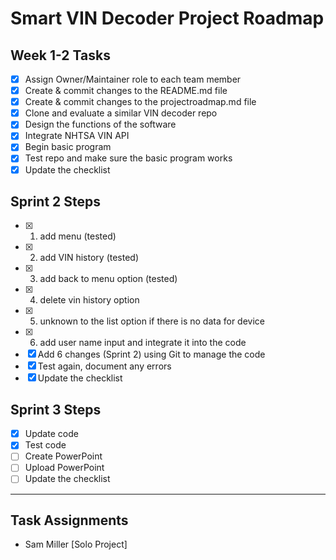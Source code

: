 # Smart VIN Decoder Project Roadmap

## Week 1-2 Tasks
- [x] Assign Owner/Maintainer role to each team member  
- [x] Create & commit changes to the README.md file  
- [x] Create & commit changes to the projectroadmap.md file  
- [x] Clone and evaluate a similar VIN decoder repo  
- [x] Design the functions of the software  
- [x] Integrate NHTSA VIN API  
- [x] Begin basic program  
- [x] Test repo and make sure the basic program works  
- [x] Update the checklist  

## Sprint 2 Steps
- [x] 1) add menu (tested)
- [x] 2) add VIN history (tested)
- [x] 3) add back to menu option (tested)
- [x] 4) delete vin history option
- [x] 5) unknown to the list option if there is no data for device
- [x] 6) add user name input and integrate it into the code
- [x] Add 6 changes (Sprint 2) using Git to manage the code
- [x] Test again, document any errors
- [x] Update the checklist  

## Sprint 3 Steps
- [x] Update code
- [x] Test code
- [ ] Create PowerPoint  
- [ ] Upload PowerPoint  
- [ ] Update the checklist  

---

## Task Assignments
- Sam Miller [Solo Project]  
